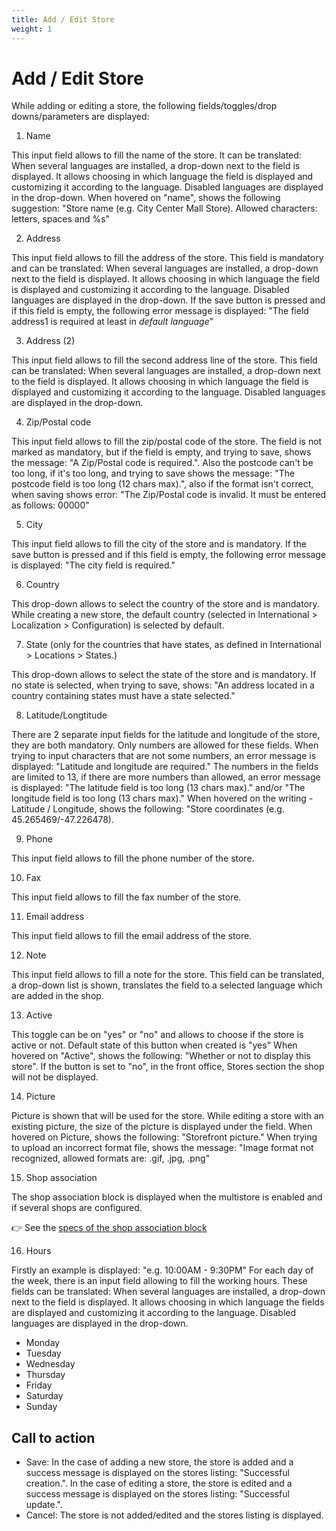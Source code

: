 ```yaml
---
title: Add / Edit Store
weight: 1
---
```


# Add / Edit Store

While adding or editing a store, the following fields/toggles/drop downs/parameters are displayed:

1) Name

This input field allows to fill the name of the store. It can be translated: When several languages are installed, a drop-down next to the field is displayed. It allows choosing in which language the field is displayed and customizing it according to the language. Disabled languages are displayed in the drop-down. When hovered on "name", shows the following suggestion: "Store name (e.g. City Center Mall Store). Allowed characters: letters, spaces and %s"

2) Address

This input field allows to fill the address of the store. This field is mandatory and can be translated: When several languages are installed, a drop-down next to the field is displayed. It allows choosing in which language the field is displayed and customizing it according to the language. Disabled languages are displayed in the drop-down.
If the save button is pressed and if this field is empty, the following error message is displayed: "The field address1 is required at least in _default language_"

3) Address (2)

This input field allows to fill the second address line of the store. This field can be translated: When several languages are installed, a drop-down next to the field is displayed. It allows choosing in which language the field is displayed and customizing it according to the language. Disabled languages are displayed in the drop-down.

4) Zip/Postal code

This input field allows to fill the zip/postal code of the store. The field is not marked as mandatory, but if the field is empty, and trying to save, shows the message: "A Zip/Postal code is required.". Also the postcode can't be too long, if it's too long, and trying to save shows the message: "The postcode field is too long (12 chars max).", also if the format isn't correct, when saving shows error: "The Zip/Postal code is invalid. It must be entered as follows: 00000"

5) City

This input field allows to fill the city of the store and is mandatory.
If the save button is pressed and if this field is empty, the following error message is displayed: "The city field is required."

6) Country

This drop-down allows to select the country of the store and is mandatory. While creating a new store, the default country (selected in International > Localization > Configuration) is selected by default.

7) State (only for the countries that have states, as defined in International > Locations > States.)

This drop-down allows to select the state of the store and is mandatory. If no state is selected, when trying to save, shows: "An address located in a country containing states must have a state selected."

8) Latitude/Longtitude

There are 2 separate input fields for the latitude and longitude of the store, they are both mandatory.
Only numbers are allowed for these fields. When trying to input characters that are not some numbers, an error message is displayed: "Latitude and longitude are required." The numbers in the fields are limited to 13, if there are more numbers than allowed, an error message is displayed: "The latitude field is too long (13 chars max)." and/or "The longitude field is too long (13 chars max)."
When hovered on the writing - Latitude / Longitude, shows the following: "Store coordinates (e.g. 45.265469/-47.226478).

9) Phone

This input field allows to fill the phone number of the store.

10) Fax

This input field allows to fill the fax number of the store.

11) Email address

This input field allows to fill the email address of the store.

12) Note

This input field allows to fill a note for the store. This field can be translated, a drop-down list is shown, translates the field to a selected language which are added in the shop.

13) Active

This toggle can be on "yes" or "no" and allows to choose if the store is active or not. Default state of this button when created is "yes"
When hovered on "Active", shows the following: "Whether or not to display this store". If the button is set to "no", in the front office, Stores section the shop will not be displayed.

14) Picture

Picture is shown that will be used for the store.
While editing a store with an existing picture, the size of the picture is displayed under the field. When hovered on Picture, shows the following: "Storefront picture."
When trying to upload an incorrect format file, shows the message: "Image format not recognized, allowed formats are: .gif, .jpg, .png"

15) Shop association

The shop association block is displayed when the multistore is enabled and if several shops are configured.

:point_right: See the [specs of the shop association block](../../../multistoregeneralspecs.md#shop-association-block)

16) Hours

Firstly an example is displayed: "e.g. 10:00AM - 9:30PM"
For each day of the week, there is an input field allowing to fill the working hours. These fields can be translated: When several languages are installed, a drop-down next to the field is displayed. It allows choosing in which language the fields are displayed and customizing it according to the language. Disabled languages are displayed in the drop-down.

 - Monday
 - Tuesday
 - Wednesday
 - Thursday
 - Friday
 - Saturday
 - Sunday

## Call to action

- Save:
In the case of adding a new store, the store is added and a success message is displayed on the stores listing: "Successful creation.". In the case of editing a store, the store is edited and a success message is displayed on the stores listing: "Successful update.".
- Cancel:
The store is not added/edited and the stores listing is displayed.
